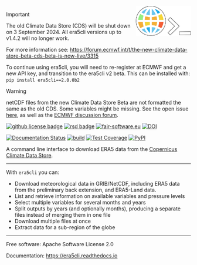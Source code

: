 <img align="right" width="150" alt="Logo" src="docs/assets/era5cli_logo_colors_border.png">

> [!IMPORTANT]
> The old Climate Data Store (CDS) will be shut down on 3 September 2024.
> All era5cli versions up to v1.4.2 will no longer work.
>
> For more information see: https://forum.ecmwf.int/t/the-new-climate-data-store-beta-cds-beta-is-now-live/3315
>
> 
> To continue using era5cli, you will need to re-register at ECMWF and get a new API key,
> and transition to the era5cli v2 beta. This can be installed with:
> `pip install era5cli==2.0.0b2` 

> [!WARNING]
> netCDF files from the new Climate Data Store Beta are not formatted the same as the
> old CDS. Some variables might be missing.
> See the open issue [here](https://github.com/eWaterCycle/era5cli/issues/165), as well as the [ECMWF discussion forum](https://forum.ecmwf.int/).


[![github license badge](https://img.shields.io/github/license/eWaterCycle/era5cli)](https://github.com/eWaterCycle/era5cli)
[![rsd badge](https://img.shields.io/badge/RSD-era5cli-blue)](https://research-software-directory.org/software/era5cli)
[![fair-software.eu](https://img.shields.io/badge/fair--software.eu-%E2%97%8F%20%20%E2%97%8F%20%20%E2%97%8F%20%20%E2%97%8F%20%20%E2%97%8B-yellow)](https://fair-software.eu)
[![DOI](https://zenodo.org/badge/DOI/10.5281/zenodo.3252665.svg)](https://doi.org/10.5281/zenodo.3252665)

[![Documentation Status](https://readthedocs.org/projects/era5cli/badge/?version=stable)](https://era5cli.readthedocs.io/en/stable/?badge=stable)
[![build](https://github.com/eWaterCycle/era5cli/actions/workflows/test_and_build.yml/badge.svg)](https://github.com/eWaterCycle/era5cli/actions/workflows/test_and_build.yml)
[![Test Coverage](https://codecov.io/gh/eWaterCycle/era5cli/branch/main/graph/badge.svg?token=qeZXgGASBK)](https://codecov.io/gh/eWaterCycle/era5cli)
[![PyPI](https://badge.fury.io/py/era5cli.svg)](https://badge.fury.io/py/era5cli)


A command line interface to download ERA5 data from the [Copernicus Climate Data Store](<https://climate.copernicus.eu/>).

<hr>

With `era5cli` you can:

 - Download meteorological data in GRIB/NetCDF, including ERA5 data from the preliminary back extension, and ERA5-Land data.
 - List and retrieve information on available variables and pressure levels
 - Select multiple variables for several months and years
 - Split outputs by years (and optionally months), producing a separate files instead of merging them in one file
 - Download multiple files at once
 - Extract data for a sub-region of the globe

<hr>

Free software: Apache Software License 2.0

Documentation: https://era5cli.readthedocs.io

